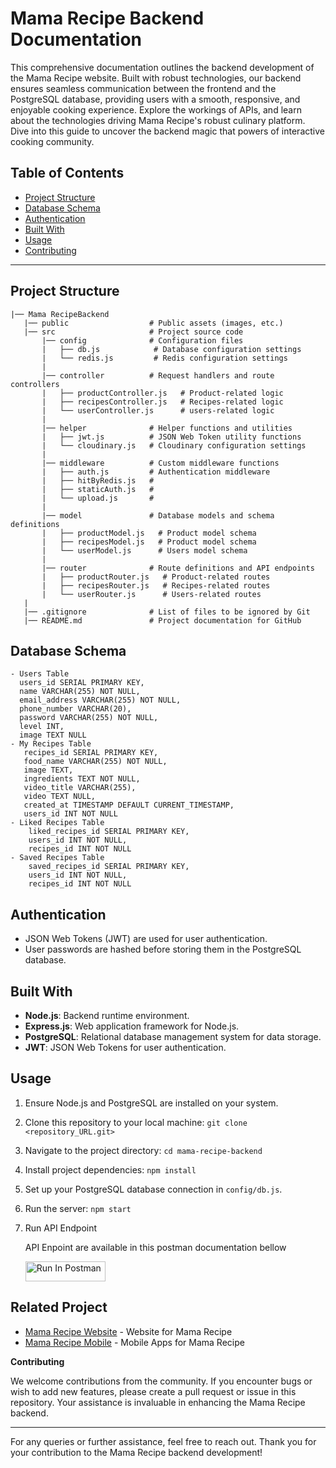 
# Mama Recipe Backend Documentation

This comprehensive documentation outlines the backend development of the Mama Recipe website. Built with robust technologies, our backend ensures seamless communication between the frontend and the PostgreSQL database, providing users with a smooth, responsive, and enjoyable cooking experience. Explore the workings of APIs, and learn about the technologies driving Mama Recipe's robust culinary platform. Dive into this guide to uncover the backend magic that powers of interactive cooking community.

## Table of Contents

- [Project Structure](#project-structure)
- [Database Schema](#database-schema)
- [Authentication](#authentication)
- [Built With](#built-with)
- [Usage](#usage)
- [Contributing](#contributing)

---

## Project Structure

```plaintext
|── Mama RecipeBackend
   |── public                  # Public assets (images, etc.)
   |── src                     # Project source code
       |── config              # Configuration files
       |   ├── db.js            # Database configuration settings
       |   └── redis.js         # Redis configuration settings
       |
       |── controller          # Request handlers and route controllers
       |   ├── productController.js   # Product-related logic
       |   ├── recipesController.js   # Recipes-related logic
       |   └── userController.js      # users-related logic
       |
       |── helper              # Helper functions and utilities
       |   ├── jwt.js          # JSON Web Token utility functions
       |   └── cloudinary.js   # Cloudinary configuration settings
       |
       |── middleware          # Custom middleware functions
       |   ├── auth.js         # Authentication middleware
       |   ├── hitByRedis.js   # 
       |   ├── staticAuth.js   # 
       |   └── upload.js       # 
       |
       |── model               # Database models and schema definitions
       |   ├── productModel.js   # Product model schema
       |   ├── recipesModel.js   # Product model schema
       |   └── userModel.js      # Users model schema
       |
       |── router              # Route definitions and API endpoints
       |   ├── productRouter.js   # Product-related routes
       |   ├── recipesRouter.js   # Recipes-related routes
       |   └── userRouter.js      # Users-related routes
   |
   |── .gitignore              # List of files to be ignored by Git
   |── README.md               # Project documentation for GitHub

```

## Database Schema
```plaintext
- Users Table
  users_id SERIAL PRIMARY KEY,
  name VARCHAR(255) NOT NULL,
  email_address VARCHAR(255) NOT NULL,
  phone_number VARCHAR(20),
  password VARCHAR(255) NOT NULL,
  level INT,
  image TEXT NULL
- My Recipes Table
   recipes_id SERIAL PRIMARY KEY,
   food_name VARCHAR(255) NOT NULL,
   image TEXT,
   ingredients TEXT NOT NULL,
   video_title VARCHAR(255),
   video TEXT NULL,
   created_at TIMESTAMP DEFAULT CURRENT_TIMESTAMP,
   users_id INT NOT NULL
- Liked Recipes Table
    liked_recipes_id SERIAL PRIMARY KEY,
    users_id INT NOT NULL,
    recipes_id INT NOT NULL
- Saved Recipes Table
    saved_recipes_id SERIAL PRIMARY KEY,
    users_id INT NOT NULL,
    recipes_id INT NOT NULL
```

## Authentication

- JSON Web Tokens (JWT) are used for user authentication.
- User passwords are hashed before storing them in the PostgreSQL database.

## Built With

- **Node.js**: Backend runtime environment.
- **Express.js**: Web application framework for Node.js.
- **PostgreSQL**: Relational database management system for data storage.
- **JWT**: JSON Web Tokens for user authentication.

## Usage

1. Ensure Node.js and PostgreSQL are installed on your system.
2. Clone this repository to your local machine: `git clone <repository_URL.git>`
3. Navigate to the project directory: `cd mama-recipe-backend`
4. Install project dependencies: `npm install`
5. Set up your PostgreSQL database connection in `config/db.js`.
6. Run the server: `npm start`
7. Run API Endpoint

   API Enpoint are available in this postman documentation bellow
   
   [<img src="https://run.pstmn.io/button.svg" alt="Run In Postman" style="width: 128px; height: 32px;">](https://app.getpostman.com/run-collection/29238474-d72b571b-7db8-4676-a1a4-955688cefd1d?action=collection%2Ffork&source=rip_markdown&collection-url=entityId%3D29238474-d72b571b-7db8-4676-a1a4-955688cefd1d%26entityType%3Dcollection%26workspaceId%3D40e9bb5c-776f-407a-b507-a57b0d2a6b7b)

## Related Project
- [Mama Recipe Website](https://github.com/RamdlanFaqih/mama-recipe-redux) - Website for Mama Recipe
- [Mama Recipe Mobile](https://github.com/RamdlanFaqih/BE-Mama-Recipe) - Mobile Apps for Mama Recipe


**Contributing**

We welcome contributions from the community. If you encounter bugs or wish to add new features, please create a pull request or issue in this repository. Your assistance is invaluable in enhancing the Mama Recipe backend.

---

For any queries or further assistance, feel free to reach out. Thank you for your contribution to the Mama Recipe backend development!
